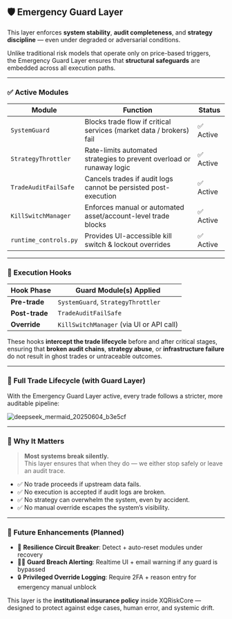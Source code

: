 

## 🛡️ Emergency Guard Layer

This layer enforces **system stability**, **audit completeness**, and **strategy discipline** — even under degraded or adversarial conditions.

Unlike traditional risk models that operate only on price-based triggers,  
the Emergency Guard Layer ensures that **structural safeguards** are embedded across all execution paths.

---

### ✅ Active Modules

| Module                | Function                                                             | Status       |
|-----------------------|----------------------------------------------------------------------|--------------|
| `SystemGuard`         | Blocks trade flow if critical services (market data / brokers) fail  | ✅ Active     |
| `StrategyThrottler`   | Rate-limits automated strategies to prevent overload or runaway logic | ✅ Active     |
| `TradeAuditFailSafe`  | Cancels trades if audit logs cannot be persisted post-execution      | ✅ Active     |
| `KillSwitchManager`   | Enforces manual or automated asset/account-level trade blocks        | ✅ Active     |
| `runtime_controls.py` | Provides UI-accessible kill switch & lockout overrides               | ✅ Active     |

---

### 🔁 Execution Hooks

| Hook Phase     | Guard Module(s) Applied                 |
|----------------|------------------------------------------|
| **Pre-trade**  | `SystemGuard`, `StrategyThrottler`       |
| **Post-trade** | `TradeAuditFailSafe`                     |
| **Override**   | `KillSwitchManager` (via UI or API call) |

These hooks **intercept the trade lifecycle** before and after critical stages,  
ensuring that **broken audit chains**, **strategy abuse**, or **infrastructure failure**  
do not result in ghost trades or untraceable outcomes.

---

### 🧬 Full Trade Lifecycle (with Guard Layer)

With the Emergency Guard Layer active, every trade follows a stricter, more auditable pipeline:

![deepseek_mermaid_20250604_b3e5cf](https://github.com/user-attachments/assets/e8d71d80-c068-4466-8255-265134ce0913)

---

### 🧠 Why It Matters

> **Most systems break silently.**  
> This layer ensures that when they do — we either stop safely or leave an audit trace.

- ✅ No trade proceeds if upstream data fails.
- ✅ No execution is accepted if audit logs are broken.
- ✅ No strategy can overwhelm the system, even by accident.
- ✅ No manual override escapes the system’s visibility.

---

### 🧾 Future Enhancements (Planned)

- 🔄 **Resilience Circuit Breaker**: Detect + auto-reset modules under recovery
- 🕵️‍♂️ **Guard Breach Alerting**: Realtime UI + email warning if any guard is bypassed
- 🔒 **Privileged Override Logging**: Require 2FA + reason entry for emergency manual unblock

This layer is the **institutional insurance policy** inside XQRiskCore —  
designed to protect against edge cases, human error, and systemic drift.

